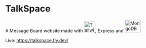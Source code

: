 # TalkSpace
A Message Board website made with <img alt="TailwindCSS" src="https://upload.wikimedia.org/wikipedia/commons/thumb/d/d5/Tailwind_CSS_Logo.svg/2048px-Tailwind_CSS_Logo.svg.png" width="35px" height="35px">, Express and <img alt="MongoDB" width="50px" height="40px" src="http://mongodb-js.github.io/leaf/mongodb-leaf_256x256.png"/>

Live: https://talkspace.fly.dev/
